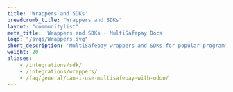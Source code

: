 ```yaml
---
title: 'Wrappers and SDKs'
breadcrumb_title: "Wrappers and SDKs"
layout: "communitylist"
meta_title: 'Wrappers and SDKs - MultiSafepay Docs'
logo: "/svgs/Wrappers.svg"
short_description: 'MultiSafepay wrappers and SDKs for popular programming languages.'
weight: 20
aliases: 
    - /integrations/sdk/
    - /integrations/wrappers/
    - /faq/general/can-i-use-multisafepay-with-odoo/
---
```

